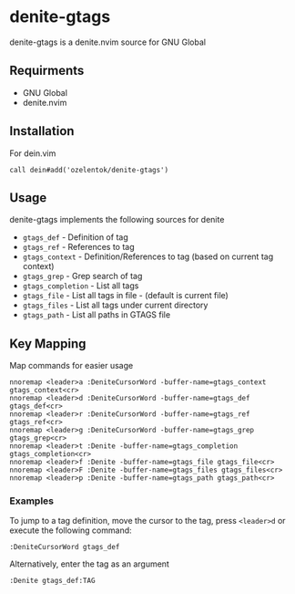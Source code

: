 # denite-gtags #
denite-gtags is a denite.nvim source for GNU Global

## Requirments ##
- GNU Global
- denite.nvim

## Installation ##

For dein.vim
```vim
call dein#add('ozelentok/denite-gtags')
```

## Usage ##
denite-gtags implements the following sources for denite

- `gtags_def` - Definition of tag
- `gtags_ref` - References to tag
- `gtags_context` - Definition/References to tag (based on current tag context)
- `gtags_grep` - Grep search of tag
- `gtags_completion` - List all tags
- `gtags_file` - List all tags in file - (default is current file)
- `gtags_files` - List all tags under current directory
- `gtags_path` - List all paths in GTAGS file

## Key Mapping ##
Map commands for easier usage
```vim
nnoremap <leader>a :DeniteCursorWord -buffer-name=gtags_context gtags_context<cr>
nnoremap <leader>d :DeniteCursorWord -buffer-name=gtags_def gtags_def<cr>
nnoremap <leader>r :DeniteCursorWord -buffer-name=gtags_ref gtags_ref<cr>
nnoremap <leader>g :DeniteCursorWord -buffer-name=gtags_grep gtags_grep<cr>
nnoremap <leader>t :Denite -buffer-name=gtags_completion gtags_completion<cr>
nnoremap <leader>f :Denite -buffer-name=gtags_file gtags_file<cr>
nnoremap <leader>F :Denite -buffer-name=gtags_files gtags_files<cr>
nnoremap <leader>p :Denite -buffer-name=gtags_path gtags_path<cr>
```

### Examples ###

To jump to a tag definition, move the cursor to the tag, press `<leader>d` or execute the following command:
```vim
:DeniteCursorWord gtags_def
```

Alternatively, enter the tag as an argument
```vim
:Denite gtags_def:TAG
```
